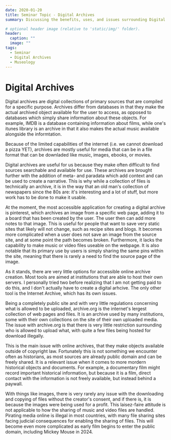 ```yaml
---
date: 2020-01-20
title: Seminar Topic - Digital Archives
summary: Discussing the benefits, uses, and issues surrounding Digital Archives

# optional header image (relative to 'static/img/' folder).
header:
  caption: ""
  image: ""
tags:
  - Seminar
  - Digital Archives
  - Museology
---
```


# Digital Archives

Digital archives are digital collections of primary sources that are compiled for a specific purpose. Archives differ from databases in that they make the actual archived object available for the user to access, as opposed to databases which simply share information about these objects. For example, IMDB is a database containing information about films, while one's itunes library is an archive in that it also makes the actual music available alongside the informtation.

Because of the limited capabilities of the internet (i.e. we cannot download a pizza YET), archives are mostly useful for media that can be in a file format that can be downladed like music, images, ebooks, or movies. 

Digital archives are useful for us because they make often difficult to find sources searchable and available for use. These archives are brought further with the addition of meta- and paradata which add context and can be used to create a narrative. This is why while a collection of files is technically an archive, it is in the way that an old man's collection of newspapers since the 80s are: it's interesting and a lot of stuff, but more work has to be done to make it usable. 

At the moment, the most accessible application for creating a digital archive is pinterest, which archives an image from a specific web page, adding it to a board that has been created by the user. The user then can add more notes to that image. This is useful for people that want to save very static sites that likely will not change, such as recipe sites and blogs. It becomes more complicated when a user does not save an image from the source site, and at some point the path becomes broken. Furthermore, it lacks the capability to make music or video files useable on the webpage. It is also notable that its primary use by users is simply sharing the same pins within the site, meaning that there is rarely a need to find the source page of the image.

As it stands, there are very little options for accessible online archive creation. Most tools are aimed at institutions that are able to host their own servers. I personally tried two before realizing that I am not getting paid to do this, and I don't actually have to create a digital arhcive. The only other tool is the Internet Archive, which has its own issues.

Being a completely public site and with very little regulations concerning what is allowed to be uploaded, archive.org is the internet's lergest collection of web pages and files. It is an archive used by many institutions, some with their own collections on the site of their own uploaded media. The issue with archive.org is that there is very little restriction surrounding who is allowed to upload what, with quite a few files being hosted for download illegally. 

This is the main issue with online archives, that they make objects available outside of copyright law. Fortunately this is not something we encounter often as historians, as most sources are already public domain and can be freely shared. It is a relevant issue when it comes to more mordern historical objects and documents. For example, a documentary film might record important historical information, but because it is a film, direct contact with the information is not freely available, but instead behind a paywall. 

With things like images, there is very rarely any issue with the downloading and copying of files without the creator's consent, and if there is, it is because the images were being used for a profit. This laisez-faire attitude is not applicable to how the sharing of music and video files are handled. Pirating media online is illegal in most countries, with many file sharing sites facing judicial consequences for enabling the sharing of files. This will become even more complicated as early film begins to enter the public domain, including Mickey Mouse in 2024. 

